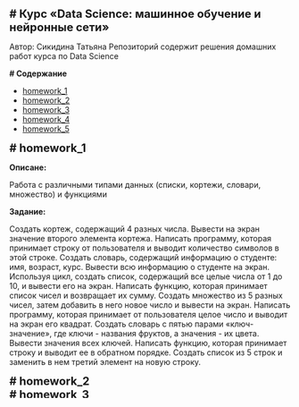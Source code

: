 <b style="font-size: 20px"># Курс «Data Science: машинное обучение и нейронные сети»</b>
<p>
    Автор: Сикидина Татьяна
Репозиторий содержит решения домашних работ курса по Data Science
</p>
<b># Содержание</b>
<ul>
    <li><a href="#hm1">homework_1</a></li>
    <li><a href="#hm2">homework_2</a></li>
    <li><a href="#hm3">homework_3</a></li>
    <li><a href="#hm4">homework_4</a></li>
    <li><a href="#hm5">homework_5</a></li>
</ul>
<b id='hm1' style="font-size: 20px"># homework_1</b></br>
<p>
    <b>Описане:</b>
    <p>Работа с различными типами данных (списки, кортежи, словари, множество) и функциями</p>
    <b>Задание:</b>
    <p>
        <lo>Создать кортеж, содержащий 4 разных числа. Вывести на экран значение второго элемента кортежа.</lo>
        <lo>Написать программу, которая принимает строку от пользователя и выводит количество символов в этой строке.</lo>
        <lo>Создать словарь, содержащий информацию о студенте: имя, возраст, курс. Вывести всю информацию о студенте на экран.</lo>
        <lo>Используя цикл, создать список, содержащий все целые числа от 1 до 10, и вывести его на экран.</lo>
        <lo>Написать функцию, которая принимает список чисел и возвращает их сумму.</lo>
        <lo>Создать множество из 5 разных чисел, затем добавить в него новое число и вывести на экран.</lo>
        <lo>Написать программу, которая принимает от пользователя целое число и выводит на экран его квадрат.</lo>
        <lo>Создать словарь с пятью парами «ключ-значение», где ключи - названия фруктов, а значения - их цвета. Вывести значения всех ключей.</lo> 
        <lo>Написать функцию, которая принимает строку и выводит ее в обратном порядке.</lo>
        <lo>Создать список из 5 строк и заменить в нем третий элемент на новую строку.</lo>
    </p>
</p>
<b id='hm2' style="font-size: 20px"># homework_2</b></br>
<b id='hm3' style="font-size: 20px"># homework_3</b></br>
<b id='hm4' style="font-size: 20px"># homework_4</b></br>
<b id='hm5' style="font-size: 20px"># homework_5</b></br>


